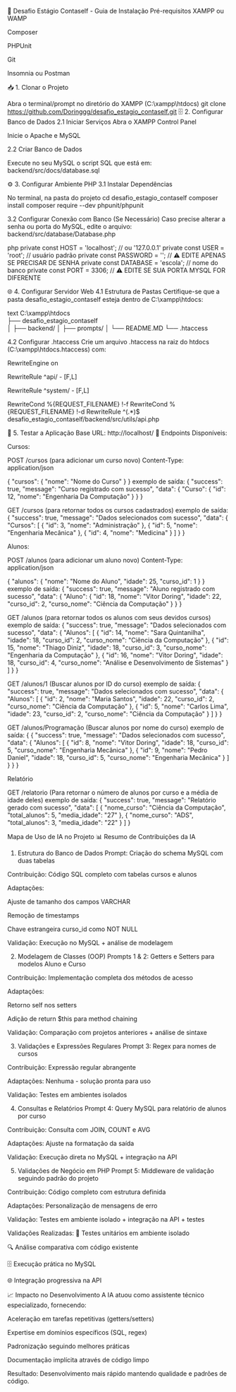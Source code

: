 🚀 Desafio Estágio Contaself - Guia de Instalação
Pré-requisitos
XAMPP ou WAMP

Composer

PHPUnit

Git

Insomnia ou Postman

📥 1. Clonar o Projeto

Abra o terminal/prompt no diretório do XAMPP (C:\xampp\htdocs\)
git clone https://github.com/Doringgg/desafio_estagio_contaself.git
🗄️ 2. Configurar Banco de Dados
2.1 Iniciar Serviços
Abra o XAMPP Control Panel

Inicie o Apache e MySQL

2.2 Criar Banco de Dados

Execute no seu MySQL o script SQL que está em:
backend/src/docs/database.sql

⚙️ 3. Configurar Ambiente PHP
3.1 Instalar Dependências

No terminal, na pasta do projeto
cd desafio_estagio_contaself
composer install
composer require --dev phpunit/phpunit


3.2 Configurar Conexão com Banco (Se Necessário)
Caso precise alterar a senha ou porta do MySQL, edite o arquivo:
backend/src/database/Database.php

php
private const HOST = 'localhost';      // ou '127.0.0.1'
private const USER = 'root';           // usuário padrão
private const PASSWORD = '';           // ⚠️ EDITE APENAS SE PRECISAR DE SENHA
private const DATABASE = 'escola';     // nome do banco
private const PORT = 3306;             // ⚠️ EDITE SE SUA PORTA MYSQL FOR DIFERENTE

🌐 4. Configurar Servidor Web
4.1 Estrutura de Pastas
Certifique-se que a pasta desafio_estagio_contaself esteja dentro de C:\xampp\htdocs\:

text
C:\xampp\htdocs\
├── desafio_estagio_contaself\
│   ├── backend/
│   ├── prompts/
│   └── README.MD
└── .htaccess

4.2 Configurar .htaccess
Crie um arquivo .htaccess na raiz do htdocs (C:\xampp\htdocs\.htaccess) com:

RewriteEngine on

RewriteRule ^api/ - [F,L]

RewriteRule ^system/ - [F,L]

RewriteCond %{REQUEST_FILENAME} !-f
RewriteCond %{REQUEST_FILENAME} !-d
RewriteRule ^(.*)$ desafio_estagio_contaself/backend/src/utils/api.php

🚀 5. Testar a Aplicação
Base URL: http://localhost/
📝 Endpoints Disponíveis:

Cursos:

POST /cursos (para adicionar um curso novo)
Content-Type: application/json

{
    "cursos": {
        "nome": "Nome do Curso"
    }
}
exemplo de saída:
{
	"success": true,
	"message": "Curso registrado com sucesso",
	"data": {
		"Curso": {
			"id": 12,
			"nome": "Engenharia Da Computação"
		}
	}
}


GET /cursos (para retornar todos os cursos cadastrados)
exemplo de saída:
{
	"success": true,
	"message": "Dados selecionados com sucesso",
	"data": {
		"Cursos": [
			{
				"id": 3,
				"nome": "Administração"
			},
			{
				"id": 5,
				"nome": "Engenharia Mecânica"
			},
			{
				"id": 4,
				"nome": "Medicina"
			}
		]
	}
}


Alunos:

POST /alunos (para adicionar um aluno novo)
Content-Type: application/json

{
    "alunos": {
        "nome": "Nome do Aluno",
        "idade": 25,
        "curso_id": 1
    }
}
exemplo de saída:
{
	"success": true,
	"message": "Aluno registrado com sucesso",
	"data": {
		"Aluno": {
			"id": 18,
			"nome": "Vitor Doring",
			"idade": 22,
			"curso_id": 2,
			"curso_nome": "Ciência da Computação"
		}
	}
}

GET /alunos (para retornar todos os alunos com seus devidos cursos)
exemplo de saída:
{
	"success": true,
	"message": "Dados selecionados com sucesso",
	"data": {
		"Alunos": [
			{
				"id": 14,
				"nome": "Sara Quintanilha",
				"idade": 18,
				"curso_id": 2,
				"curso_nome": "Ciência da Computação"
			},
			{
				"id": 15,
				"nome": "Thiago Diniz",
				"idade": 18,
				"curso_id": 3,
				"curso_nome": "Engenharia da Computação"
			},
			{
				"id": 16,
				"nome": "Vítor Doring",
				"idade": 18,
				"curso_id": 4,
				"curso_nome": "Análise e Desenvolvimento de Sistemas"
			}
		]
	}
}

GET /alunos/1 (Buscar alunos por ID do curso)
exemplo de saída:
{
	"success": true,
	"message": "Dados selecionados com sucesso",
	"data": {
		"Alunos": [
			{
				"id": 2,
				"nome": "Maria Santos",
				"idade": 22,
				"curso_id": 2,
				"curso_nome": "Ciência da Computação"
			},
			{
				"id": 5,
				"nome": "Carlos Lima",
				"idade": 23,
				"curso_id": 2,
				"curso_nome": "Ciência da Computação"
			}
		]
	}
}

GET /alunos/Programação (Buscar alunos por nome do curso)
exemplo de saída:
{
    {
	"success": true,
	"message": "Dados selecionados com sucesso",
	"data": {
		"Alunos": [
			{
				"id": 8,
				"nome": "Vitor Doring",
				"idade": 18,
				"curso_id": 5,
				"curso_nome": "Engenharia Mecânica"
			},
			{
				"id": 9,
				"nome": "Pedro Daniel",
				"idade": 18,
				"curso_id": 5,
				"curso_nome": "Engenharia Mecânica"
			}
		]
	}
}
}

Relatório

GET /relatorio (Para retornar o número de alunos por curso e a média de idade deles)
exemplo de saída:
{
	"success": true,
	"message": "Relatório gerado com sucesso",
	"data": [
		{
			"nome_curso": "Ciência da Computação",
			"total_alunos": 5,
			"media_idade": "27"
		},
        {
			"nome_curso": "ADS",
			"total_alunos": 3,
			"media_idade": "22"
		}
	]
}

Mapa de Uso de IA no Projeto
📊 Resumo de Contribuições da IA
1. Estrutura do Banco de Dados
Prompt: Criação do schema MySQL com duas tabelas

Contribuição: Código SQL completo com tabelas cursos e alunos

Adaptações:

Ajuste de tamanho dos campos VARCHAR

Remoção de timestamps

Chave estrangeira curso_id como NOT NULL

Validação: Execução no MySQL + análise de modelagem

2. Modelagem de Classes (OOP)
Prompts 1 & 2: Getters e Setters para modelos Aluno e Curso

Contribuição: Implementação completa dos métodos de acesso

Adaptações:

Retorno self nos setters

Adição de return $this para method chaining

Validação: Comparação com projetos anteriores + análise de sintaxe

3. Validações e Expressões Regulares
Prompt 3: Regex para nomes de cursos

Contribuição: Expressão regular abrangente

Adaptações: Nenhuma - solução pronta para uso

Validação: Testes em ambientes isolados

4. Consultas e Relatórios
Prompt 4: Query MySQL para relatório de alunos por curso

Contribuição: Consulta com JOIN, COUNT e AVG

Adaptações: Ajuste na formatação da saída

Validação: Execução direta no MySQL + integração na API

5. Validações de Negócio em PHP
Prompt 5: Middleware de validação seguindo padrão do projeto

Contribuição: Código completo com estrutura definida

Adaptações: Personalização de mensagens de erro

Validação: Testes em ambiente isolado + integração na API + testes

Validações Realizadas:
🧪 Testes unitários em ambiente isolado

🔍 Análise comparativa com código existente

🗄️ Execução prática no MySQL

🌐 Integração progressiva na API

📈 Impacto no Desenvolvimento
A IA atuou como assistente técnico especializado, fornecendo:

Aceleração em tarefas repetitivas (getters/setters)

Expertise em domínios específicos (SQL, regex)

Padronização seguindo melhores práticas

Documentação implícita através de código limpo

Resultado: Desenvolvimento mais rápido mantendo qualidade e padrões de código.
